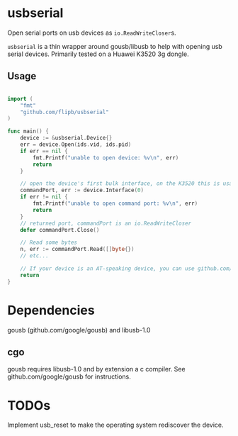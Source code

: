 # usbserial

Open serial ports on usb devices as `io.ReadWriteCloser`s.

`usbserial` is a thin wrapper around gousb/libusb to help with opening usb serial devices.
Primarily tested on a Huawei K3520 3g dongle.

## Usage

```go

import (
	"fmt"
	"github.com/flipb/usbserial"
)

func main() {
	device := &usbserial.Device{}
	err = device.Open(ids.vid, ids.pid)
	if err == nil {
		fmt.Printf("unable to open device: %v\n", err)
		return
	}

	// open the device's first bulk interface, on the K3520 this is usally the command port
	commandPort, err := device.Interface(0)
	if err != nil {
		fmt.Printf("unable to open command port: %v\n", err)
		return
	}
	// returned port, commandPort is an io.ReadWriteCloser
	defer commandPort.Close()

	// Read some bytes
	n, err := commandPort.Read([]byte{})
	// etc...

	// If your device is an AT-speaking device, you can use github.com/flipb/at
	return
}


```

# Dependencies

gousb (github.com/google/gousb) and libusb-1.0

## cgo

gousb requires libusb-1.0 and by extension a c compiler. See github.com/google/gousb for instructions.

# TODOs

Implement usb_reset to make the operating system rediscover the device.
